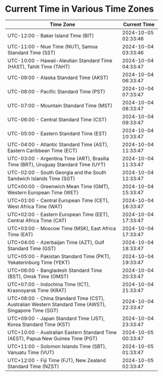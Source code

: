 # Current Time in Various Time Zones

| Time Zone | Current Time |
|-----------|--------------|
| UTC-12:00 - Baker Island Time (BIT) | 2024-10-05 02:33:46 |
| UTC-11:00 - Niue Time (NUT), Samoa Standard Time (SST) | 2024-10-04 03:33:46 |
| UTC-10:00 - Hawaii-Aleutian Standard Time (HAST), Tahiti Time (TAHT) | 2024-10-04 04:33:47 |
| UTC-09:00 - Alaska Standard Time (AKST) | 2024-10-04 06:33:47 |
| UTC-08:00 - Pacific Standard Time (PST) | 2024-10-04 07:33:47 |
| UTC-07:00 - Mountain Standard Time (MST) | 2024-10-04 08:33:47 |
| UTC-06:00 - Central Standard Time (CST) | 2024-10-04 09:33:47 |
| UTC-05:00 - Eastern Standard Time (EST) | 2024-10-04 10:33:47 |
| UTC-04:00 - Atlantic Standard Time (AST), Eastern Caribbean Time (ECT) | 2024-10-04 11:33:47 |
| UTC-03:00 - Argentina Time (ART), Brasília Time (BRT), Uruguay Standard Time (UYT) | 2024-10-04 11:33:47 |
| UTC-02:00 - South Georgia and the South Sandwich Islands Time (SGT) | 2024-10-04 12:33:47 |
| UTC±00:00 - Greenwich Mean Time (GMT), Western European Time (WET) | 2024-10-04 15:33:47 |
| UTC+01:00 - Central European Time (CET), West Africa Time (WAT) | 2024-10-04 16:33:47 |
| UTC+02:00 - Eastern European Time (EET), Central Africa Time (CAT) | 2024-10-04 17:33:47 |
| UTC+03:00 - Moscow Time (MSK), East Africa Time (EAT) | 2024-10-04 17:33:47 |
| UTC+04:00 - Azerbaijan Time (AZT), Gulf Standard Time (GST) | 2024-10-04 18:33:47 |
| UTC+05:00 - Pakistan Standard Time (PKT), Yekaterinburg Time (YEKT) | 2024-10-04 19:33:47 |
| UTC+06:00 - Bangladesh Standard Time (BST), Omsk Time (OMST) | 2024-10-04 20:33:47 |
| UTC+07:00 - Indochina Time (ICT), Krasnoyarsk Time (KRAT) | 2024-10-04 21:33:47 |
| UTC+08:00 - China Standard Time (CST), Australian Western Standard Time (AWST), Singapore Time (SGT) | 2024-10-04 22:33:47 |
| UTC+09:00 - Japan Standard Time (JST), Korea Standard Time (KST) | 2024-10-04 23:33:47 |
| UTC+10:00 - Australian Eastern Standard Time (AEST), Papua New Guinea Time (PGT) | 2024-10-05 00:33:47 |
| UTC+11:00 - Solomon Islands Time (SBT), Vanuatu Time (VUT) | 2024-10-05 01:33:47 |
| UTC+12:00 - Fiji Time (FJT), New Zealand Standard Time (NZST) | 2024-10-05 02:33:47 |
